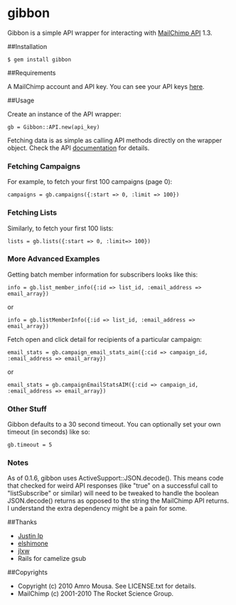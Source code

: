 # gibbon

Gibbon is a simple API wrapper for interacting with [MailChimp API](http://www.mailchimp.com/api) 1.3.

##Installation

    $ gem install gibbon
    
##Requirements

A MailChimp account and API key. You can see your API keys [here](http://admin.mailchimp.com/account/api).

##Usage

Create an instance of the API wrapper:

    gb = Gibbon::API.new(api_key)

Fetching data is as simple as calling API methods directly on the wrapper object. 
Check the API [documentation](http://www.mailchimp.com/api/1.3) for details.

### Fetching Campaigns

For example, to fetch your first 100 campaigns (page 0):

    campaigns = gb.campaigns({:start => 0, :limit => 100})
    
### Fetching Lists

Similarly, to fetch your first 100 lists:

    lists = gb.lists({:start => 0, :limit=> 100})
    
### More Advanced Examples

Getting batch member information for subscribers looks like this:

    info = gb.list_member_info({:id => list_id, :email_address => email_array})

or

    info = gb.listMemberInfo({:id => list_id, :email_address => email_array})
    
Fetch open and click detail for recipients of a particular campaign:

    email_stats = gb.campaign_email_stats_aim({:cid => campaign_id, :email_address => email_array})

or

    email_stats = gb.campaignEmailStatsAIM({:cid => campaign_id, :email_address => email_array})

### Other Stuff

Gibbon defaults to a 30 second timeout. You can optionally set your own timeout (in seconds) like so:

    gb.timeout = 5

### Notes

As of 0.1.6, gibbon uses ActiveSupport::JSON.decode(). This means code that checked for weird API responses (like "true" 
on a successful call to "listSubscribe" or similar) will need to be tweaked to handle the boolean JSON.decode() returns 
as opposed to the string the MailChimp API returns. I understand the extra dependency might be a pain for some.

##Thanks

* [Justin Ip](https://github.com/ippy04)
* [elshimone](https://github.com/elshimone)
* [jlxw](https://github.com/jlxw)
* Rails for camelize gsub

##Copyrights

* Copyright (c) 2010 Amro Mousa. See LICENSE.txt for details.
* MailChimp (c) 2001-2010 The Rocket Science Group.